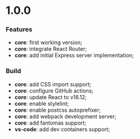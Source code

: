 # 1.0.0

### Features
* **core**: first working version;
* **core**: integrate React Router;
* **core**: add initial Express server implementation;

### Build
* **core**: add CSS import support;
* **core**: configure GitHub actions;
* **core**: update React to v16.12;
* **core**: enable stylelint;
* **core**: enable postcss autoprefixer;
* **core**: add webpack development server;
* **core**: add fantomas support;
* **vs-code**: add dev containers support;
